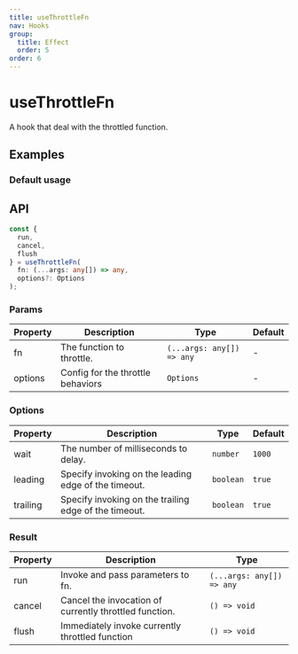```yaml
---
title: useThrottleFn
nav: Hooks
group:
  title: Effect
  order: 5
order: 6
---
```


# useThrottleFn

A hook that deal with the throttled function.

## Examples

### Default usage

<code src="./demo/demo1.tsx"></code>

## API

```typescript
const {
  run,
  cancel,
  flush
} = useThrottleFn(
  fn: (...args: any[]) => any,
  options?: Options
);
```

### Params

| Property | Description                       | Type                      | Default |
| -------- | --------------------------------- | ------------------------- | ------- |
| fn       | The function to throttle.         | `(...args: any[]) => any` | -       |
| options  | Config for the throttle behaviors | `Options`                 | -       |

### Options

| Property | Description                                           | Type      | Default |
| -------- | ----------------------------------------------------- | --------- | ------- |
| wait     | The number of milliseconds to delay.                  | `number`  | `1000`  |
| leading  | Specify invoking on the leading edge of the timeout.  | `boolean` | `true`  |
| trailing | Specify invoking on the trailing edge of the timeout. | `boolean` | `true`  |

### Result

| Property | Description                                            | Type                      |
| -------- | ------------------------------------------------------ | ------------------------- |
| run      | Invoke and pass parameters to fn.                      | `(...args: any[]) => any` |
| cancel   | Cancel the invocation of currently throttled function. | `() => void`              |
| flush    | Immediately invoke currently throttled function        | `() => void`              |

